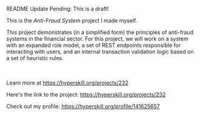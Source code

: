 README Update Pending: This is a draft!

This is the *Anti-Fraud System* project I made myself.


<p>This project demonstrates (in a simplified form) the principles of anti-fraud systems in the financial sector. For this project, we will work on a system with an expanded role model, a set of REST endpoints responsible for interacting with users, and an internal transaction validation logic based on a set of heuristic rules.</p><br/><br/>Learn more at <a href="https://hyperskill.org/projects/232?utm_source=ide&utm_medium=ide&utm_campaign=ide&utm_content=project-card">https://hyperskill.org/projects/232</a>

Here's the link to the project: https://hyperskill.org/projects/232

Check out my profile: https://hyperskill.org/profile/141625657
